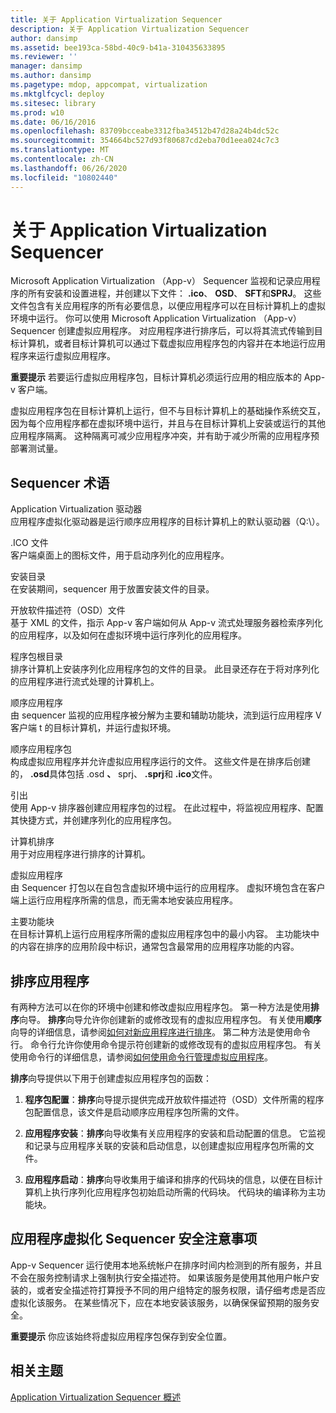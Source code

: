 ```yaml
---
title: 关于 Application Virtualization Sequencer
description: 关于 Application Virtualization Sequencer
author: dansimp
ms.assetid: bee193ca-58bd-40c9-b41a-310435633895
ms.reviewer: ''
manager: dansimp
ms.author: dansimp
ms.pagetype: mdop, appcompat, virtualization
ms.mktglfcycl: deploy
ms.sitesec: library
ms.prod: w10
ms.date: 06/16/2016
ms.openlocfilehash: 83709bcceabe3312fba34512b47d28a24b4dc52c
ms.sourcegitcommit: 354664bc527d93f80687cd2eba70d1eea024c7c3
ms.translationtype: MT
ms.contentlocale: zh-CN
ms.lasthandoff: 06/26/2020
ms.locfileid: "10802440"
---
```

# 关于 Application Virtualization Sequencer


Microsoft Application Virtualization （App-v） Sequencer 监视和记录应用程序的所有安装和设置进程，并创建以下文件： **.ico**、 **OSD**、 **SFT**和**SPRJ**。 这些文件包含有关应用程序的所有必要信息，以便应用程序可以在目标计算机上的虚拟环境中运行。 你可以使用 Microsoft Application Virtualization （App-v） Sequencer 创建虚拟应用程序。 对应用程序进行排序后，可以将其流式传输到目标计算机，或者目标计算机可以通过下载虚拟应用程序包的内容并在本地运行应用程序来运行虚拟应用程序。

**重要提示** 若要运行虚拟应用程序包，目标计算机必须运行应用的相应版本的 App-v 客户端。

 

虚拟应用程序包在目标计算机上运行，但不与目标计算机上的基础操作系统交互，因为每个应用程序都在虚拟环境中运行，并且与在目标计算机上安装或运行的其他应用程序隔离。 这种隔离可减少应用程序冲突，并有助于减少所需的应用程序预部署测试量。

## Sequencer 术语


<a href="" id="application-virtualization-drive"></a>Application Virtualization 驱动器  
应用程序虚拟化驱动器是运行顺序应用程序的目标计算机上的默认驱动器（Q:\）。

<a href="" id="ico-file"></a>.ICO 文件  
客户端桌面上的图标文件，用于启动序列化的应用程序。

<a href="" id="installation-directory"></a>安装目录  
在安装期间，sequencer 用于放置安装文件的目录。

<a href="" id="open-software-descriptor--osd--file"></a>开放软件描述符（OSD）文件  
基于 XML 的文件，指示 App-v 客户端如何从 App-v 流式处理服务器检索序列化的应用程序，以及如何在虚拟环境中运行序列化的应用程序。

<a href="" id="package-root-directory"></a>程序包根目录  
排序计算机上安装序列化应用程序包的文件的目录。 此目录还存在于将对序列化的应用程序进行流式处理的计算机上。

<a href="" id="sequenced-application"></a>顺序应用程序  
由 sequencer 监视的应用程序被分解为主要和辅助功能块，流到运行应用程序 V 客户端 t 的目标计算机，并运行虚拟环境。

<a href="" id="sequenced-application-package"></a>顺序应用程序包  
构成虚拟应用程序并允许虚拟应用程序运行的文件。 这些文件是在排序后创建的， **.osd**具体包括 .osd **、** sprj、 **.sprj**和 **.ico**文件。

<a href="" id="sequencing"></a>引出  
使用 App-v 排序器创建应用程序包的过程。 在此过程中，将监视应用程序、配置其快捷方式，并创建序列化的应用程序包。

<a href="" id="sequencing-computer"></a>计算机排序  
用于对应用程序进行排序的计算机。

<a href="" id="virtual-application"></a>虚拟应用程序  
由 Sequencer 打包以在自包含虚拟环境中运行的应用程序。 虚拟环境包含在客户端上运行应用程序所需的信息，而无需本地安装应用程序。

<a href="" id="primary-feature-block"></a>主要功能块  
在目标计算机上运行应用程序所需的虚拟应用程序包中的最小内容。 主功能块中的内容在排序的应用阶段中标识，通常包含最常用的应用程序功能的内容。

## <a href="" id="sequencing-applications-"></a>排序应用程序


有两种方法可以在你的环境中创建和修改虚拟应用程序包。 第一种方法是使用**排序**向导。 **排序**向导允许你创建新的或修改现有的虚拟应用程序包。 有关使用**顺序**向导的详细信息，请参阅[如何对新应用程序进行排序](how-to-sequence-a-new-application.md)。 第二种方法是使用命令行。 命令行允许你使用命令提示符创建新的或修改现有的虚拟应用程序包。 有关使用命令行的详细信息，请参阅[如何使用命令行管理虚拟应用程序](how-to-manage-virtual-applications-using-the-command-line.md)。

**排序**向导提供以下用于创建虚拟应用程序包的函数：

1.  **程序包配置**：**排序**向导提示提供完成开放软件描述符（OSD）文件所需的程序包配置信息，该文件是启动顺序应用程序包所需的文件。

2.  **应用程序安装**：**排序**向导收集有关应用程序的安装和启动配置的信息。 它监视和记录与应用程序关联的安装和启动信息，以创建虚拟应用程序包所需的文件。

3.  **应用程序启动**：**排序**向导收集用于编译和排序的代码块的信息，以便在目标计算机上执行序列化应用程序包初始启动所需的代码块。 代码块的编译称为主功能块。

## 应用程序虚拟化 Sequencer 安全注意事项


App-v Sequencer 运行使用本地系统帐户在排序时间内检测到的所有服务，并且不会在服务控制请求上强制执行安全描述符。 如果该服务是使用其他用户帐户安装的，或者安全描述符打算授予不同的用户组特定的服务权限，请仔细考虑是否应虚拟化该服务。 在某些情况下，应在本地安装该服务，以确保保留预期的服务安全。

**重要提示** 你应该始终将虚拟应用程序包保存到安全位置。

 

## 相关主题


[Application Virtualization Sequencer 概述](application-virtualization-sequencer-overview.md)

 

 





